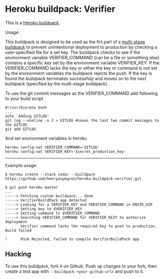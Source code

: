 Heroku buildpack: Verifier
=======================

This is a [Heroku buildpack](http://devcenter.heroku.com/articles/buildpacks).

Usage:

This buildpack is designed to be used as the firt part of a [multi-stage buildpack](https://github.com/ddollar/heroku-buildpack-multi) to prevent unintentional deployment to production by checking a user-specified file for a set key. The buildpack checks to see if the environment variable VERIFIER_COMMAND (can be a file or something else) contains a specific key set by the environment variable VERIFIER_KEY. If the VERIFIER_COMMAND lacks the key or either the key or command is not set by the environment variables the buildpack rejects the push. If the key is found the buildpack terminates successfuly and moves on to the next buildpack (specified by the multi-stage buildpack).

To use the git commit messages as the VERIFIER_COMMAND add following to your build script

    #!/usr/bin/env bash
    ...
    echo 'Adding GITLOG'
    git log --oneline -n 2 > GITLOG #saves the last two commit messages to the GITLOG
    git add GITLOG

And set environment variables in heroku

    heroku config:set VERIFIER_COMMAND='GITLOG'
    heroku config:set VERIFIER_KEY='$secret_production_key'


-----

Example usage:


    $ heroku create --stack cedar --buildpack https://github.com/henryaspegren/heroku-buildpack-verifier.git

    $ git push heroku master
    ...
    -----> Fetching custom buildpack... done
    -----> VerifierBuildPack app detected
    -----> Looking for a VERIFIER_KEY and VERIFIER_COMMAND in ENVIR_DIR
    -----> Setting key to $VERIFIER_KEY
    -----> Setting command to $VERIFIER_COMMAND
    -----> Searching VERIFIER_COMMAND for VERIFIER_KEZY to authorize deployment
           Verifier command lacks the required key to push to production. Build failed

    !      Push Rejected, failed to compile VerifierBuildPack app



Hacking
-------

To use this buildpack, fork it on Github.  Push up changes to your fork, then create a test app with `--buildpack <your-github-url>` and push to it.

